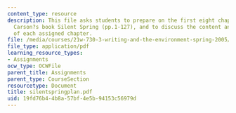```yaml
---
content_type: resource
description: This file asks students to prepare on the first eight chapters of Rachel
  Carson?s book Silent Spring (pp.1-127), and to discuss the content and the function
  of each assigned chapter.
file: /media/courses/21w-730-3-writing-and-the-environment-spring-2005/19fd76b44b8a57bf4e5b94153c56979d_silentspringplan.pdf
file_type: application/pdf
learning_resource_types:
- Assignments
ocw_type: OCWFile
parent_title: Assignments
parent_type: CourseSection
resourcetype: Document
title: silentspringplan.pdf
uid: 19fd76b4-4b8a-57bf-4e5b-94153c56979d
---
```

